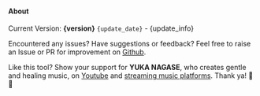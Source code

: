 #### About

Current Version: **{version}** `{update_date}` - {update_info}

Encountered any issues? Have suggestions or feedback? Feel free to raise an Issue or PR for improvement on [Github](https://github.com/yuka-friends/Windrecorder).

Like this tool? Show your support for **YUKA NAGASE**, who creates gentle and healing music, on [Youtube](https://www.youtube.com/channel/UCf-PcSHzYAtfcoiBr5C9DZA) and [streaming music platforms](https://stlink.to/YUKA-NAGASE_DSP_YT). Thank ya! 🥰🧡